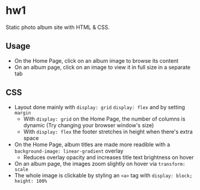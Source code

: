 # hw1

Static photo album site with HTML & CSS.

## Usage

- On the Home Page, click on an album image to browse its content
- On an album page, click on an image to view it in full size in a separate tab

## CSS

- Layout done mainly with `display: grid` `display: flex` and by setting `margin`
  - With `display: grid` on the Home Page, the number of columns is dynamic (Try changing your browser window's size)
  - With `display: flex` the footer stretches in height when there's extra space
- On the Home Page, album titles are made more readible with a `background-image: linear-gradient` overlay
  - Reduces overlay opacity and increases title text brightness on hover
- On an album page, the images zoom slightly on hover via `transform: scale`
- The whole image is clickable by styling an `<a>` tag with `display: block; height: 100%`